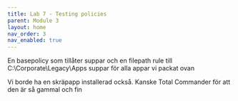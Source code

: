 ```yaml
---
title: Lab 7 - Testing policies
parent: Module 3
layout: home
nav_order: 3
nav_enabled: true
---
```



En basepolicy som tillåter suppar och en filepath rule till C:\Corporate\Legacy\Apps
suppar för alla appar vi packat ovan

Vi borde ha en skräpapp installerad också. Kanske Total Commander för att den är så gammal och fin



